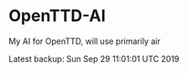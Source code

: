 # OpenTTD-AI
My AI for OpenTTD, will use primarily air

Latest backup: Sun Sep 29 11:01:01 UTC 2019

